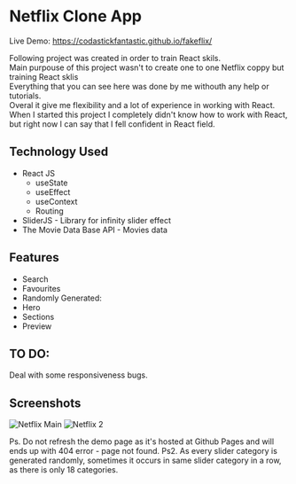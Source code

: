 # Netflix Clone App
Live Demo: https://codastickfantastic.github.io/fakeflix/

Following project was created in order to train React skils. </br>
Main purpouse of this project wasn't to create one to one Netflix coppy but training React sklis </br>
Everything that you can see here was done by me withouth any help or tutorials.</br> 
Overal it give me flexibility and a lot of experience in working with React. </br >
When I started this project I completely didn't know how to work with React, but right now I can say that I fell confident in React field. 

## Technology Used
  * React JS
    * useState
    * useEffect
    * useContext
    * Routing
  * SliderJS - Library for infinity slider effect
  * The Movie Data Base API - Movies data 
  
## Features
 * Search
 * Favourites
 * Randomly Generated:
  * Hero
  * Sections
 * Preview
  
## TO DO: 
Deal with some responsiveness bugs. 

## Screenshots
![Netflix Main](https://user-images.githubusercontent.com/118989184/211871730-5469adac-c262-44c6-adf8-59f49d6aa711.jpg)
![Netflix 2](https://user-images.githubusercontent.com/118989184/211871738-11f66366-a720-40af-8697-1d28e2ffc2b1.jpg)


Ps. Do not refresh the demo page as it's hosted at Github Pages and will ends up with 404 error - page not found.
Ps2. As every slider category is generated randomly, sometimes it occurs in same slider category in a row, as there is only 18 categories. 
